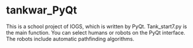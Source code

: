 # tankwar_PyQt
This is a school project of IOGS, which is written by PyQt. 
Tank_start7.py is the main function.
You can select humans or robots on the PyQt interface. The robots include automatic pathfinding algorithms.
